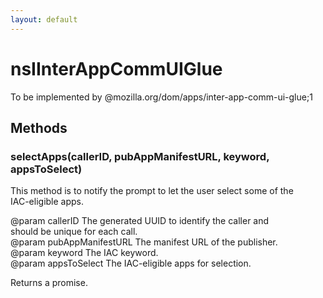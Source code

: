 ```yaml
---
layout: default
---
```


# nsIInterAppCommUIGlue #
  
To be implemented by @mozilla.org/dom/apps/inter-app-comm-ui-glue;1  
  

## Methods ##

### selectApps(callerID, pubAppManifestURL, keyword, appsToSelect) ###
  
This method is to notify the prompt to let the user select some of the  
IAC-eligible apps.  
  
@param callerID           The generated UUID to identify the caller and  
                          should be unique for each call.  
@param pubAppManifestURL  The manifest URL of the publisher.  
@param keyword            The IAC keyword.  
@param appsToSelect       The IAC-eligible apps for selection.  
  
Returns a promise.  
  
